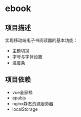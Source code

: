 # ebook

## 项目描述
实现移动端电子书阅读器的基本功能：
+ 主题切换
+ 字号与字体设置
+ 进度条

## 项目依赖
+ vue全家桶
+ epubjs
+ nginx静态资源服务器
+ localStorage
